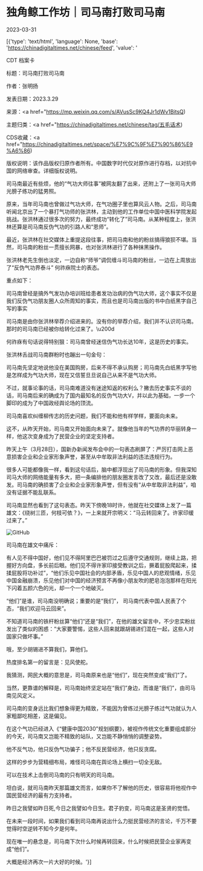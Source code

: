 # 独角鲸工作坊｜司马南打败司马南

2023-03-31

[{'type': 'text/html', 'language': None, 'base': 'https://chinadigitaltimes.net/chinese/feed', 'value': '

CDT 档案卡

标题：司马南打败司马南

作者：张明扬

发表日期：2023.3.29

来源：<a href="https://mp.weixin.qq.com/s/AVusSc9KQ4Jr1dWv1BitsQ)

主题归类：<a href="https://chinadigitaltimes.net/chinese/tag/五毛话术)

CDS收藏：<a href="https://chinadigitaltimes.net/space/%E7%9C%9F%E7%90%86%E9%A6%86)

版权说明：该作品版权归原作者所有。中国数字时代仅对原作进行存档，以对抗中国的网络审查。详细版权说明。





司马南最近有些烦，他的“气功大师往事”被网友翻了出来，还附上了一张司马大师光膀子练功的猛男照。

原来，当年司马南也曾做过气功大师，在气功圈子里也算风云人物。之后，司马南听闻北京出了一个暴打气功师的张洪林，主动到他的工作单位中国中医科学院发起挑战。张洪林通过很多次的努力，最终成功“转化了”司马南。从某种程度上，张洪林还算是司马南反伪气功的引路人和“恩师”。

最近，张洪林在社交媒体上重提这段往事，把司马南和他的粉丝搞得狼狈不堪。当然，司马南的粉丝一贯擅长网暴，也对张洪林进行了各种抹黑操作。

张洪林老先生倒也淡定，一边自称“师爷”调侃缠斗司马南的粉丝，一边在上周放出了“反伪气功界泰斗” 何祚庥院士的表态。

重点如下：



司马南曾经是搞外气发功办培训班给患者发功治病的伪气功大师，这个事实不仅是我们反伪气功朋友圈人众所周知的事实，而且也是司马南出版的书中白纸黑字自己写的事实

司马南是由你张洪林举荐介绍进来的。没有你的举荐介绍，我们并不认识司马南。那时的司马南已经被你给转化过来了。\u200d



何祚庥有句话说得特别狠：司马南曾经迷信伪气功长达10年，这是历史的事实。

张洪林舌战司马南群粉时也蹦出一句金句：



司马南先坚定地说他没在美国购房，后来不得不承认购房；司马南先白纸黑字写他是怎样成为气功大师，现在又信誓旦旦说自己从来不是气功大师。



不过，就事论事的话，司马南难道没有迷途知返的权利么？撇去历史事实不谈的话，司马南后来的确成为了国内最知名的反伪气功大V，并以此为基础，一步一个脚印的成为了中国政经舆论场的顶流。

司马南喜欢纠缠柳传志的历史问题，我们不能和他有样学样，要面向未来。

这不，从昨天开始，司马南又开始面向未来了。就像他当年的气功界的华丽转身一样，他这次变身成为了民营企业的坚定支持者。

昨天上午（3月28日），国新办新闻发布会中的一句表态刷屏了：严厉打击网上恶意损害企业和企业家形象声誉，甚至从中牟取非法利益的违法违规行为。

很多人可能都像我一样，看到这句话后，脑中都浮现出了司马南的形象。但我深知司马大师的网络能量有多大，把一条编排他的朋友圈发言改了又改，最后还是没敢发。司马南的确损害了企业和企业家形象声誉，但有没有“从中牟取非法利益”，咱没有证据不能乱联系。

司马南显然也看到了这句表态。昨天下傍晚18时许，他就在社交媒体上发了一篇雄文：《绕树三匝，何枝可依？》，一上来就开宗明义：“马云转回来了。许家印缓过来了。”

![GitHub](https://chinadigitaltimes.net/chinese/files/2023/03/post-694410-6426b72a7764b.png)

司马南在雄文中痛斥：



有人见不得中国好，他们见不得阿里巴巴被罚过之后遵守交通规则，继续上路，把握好方向盘，多长前后眼。他们见不得许家印接受教训之后，撅着屁股爬起来，揉揉屁股将功补过”，“他们乐见中国社会的内部矛盾，乐见中国人的悲观情绪，乐见中国金融崩溃，乐见他们对中国的经济预言不再像小朋友吹的肥皂泡泡那样在阳光下闪着五颜六色的光，却一个一个地破灭。



“他们”是谁，司马南没明确说；重要的是“我们”， 司马南代表中国人民表了个态，“我们欢迎马云回来”。

不知道司马南的铁杆粉丝算“他们”还是“我们”，在他的雄文留言中，不少忠实粉丝发出了类似的困惑：“大家要警惕，这些人回来就跟胡锡进们混在一起，这些人对国家只做坏事。”

哦，至少胡锡进不算我们，算他们。

热度排名第一的留言是：见风使舵。

我猜测，网民大概的意思是，司马南原来也是“他们”，现在突然变成“我们”了。

当然，更靠谱的解释是，司马南始终坚定站在“我们”身边，而谁是“我们”，由司马南见风定义。

司马南的变身远比我们想象得更为精致，不能因为曾练过光膀子练过气功就认为人家粗鄙吃相差，这是偏见。

在这个气功已经进入《“健康中国2030”规划纲要》，被视作传统文化重要组成部分的今天，司马南又岂能不精致的站队，又岂能不静悄悄的调整姿势。

他不反气功，他只反伪气功骗子；他不反民营经济，他只反贪腐。

这样的步步为营精细布局，难怪司马南在舆论场上横扫一切全无敌。

可以在技术上击倒司马南的只有明天的司马南。

坦白说，就司马南昨天那篇雄文而言，如果你不了解他的历史，很容易将他视作中国民营经济的最有力支持者。

昨日之我譬如昨日死,今日之我譬如今日生。君子豹变，司马南这是圣贤的觉悟。

在未来一段时间，如果我们看到司马南再说出什么力挺民营经济的言论，千万不要觉得时空逆转不知今夕是何年。

现在唯一的悬念是，司马南下次什么时候再转回来，什么时候把民营企业家再变成“他们”。

大概是经济再次一片大好的时候。'}]